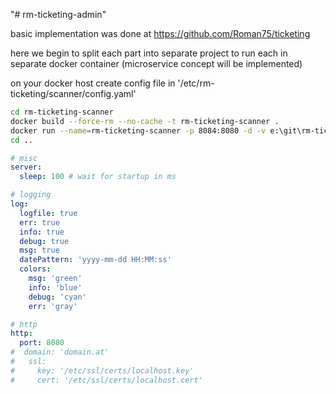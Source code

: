 "# rm-ticketing-admin" 

basic implementation was done at https://github.com/Roman75/ticketing

here we begin to split each part into separate project to run each in separate docker container (microservice concept will be implemented) 

on your docker host create config file in '/etc/rm-ticketing/scanner/config.yaml'

```bash
cd rm-ticketing-scanner
docker build --force-rm --no-cache -t rm-ticketing-scanner .
docker run --name=rm-ticketing-scanner -p 8084:8080 -d -v e:\git\rm-ticketing\rm-ticketing-scanner\config.yaml:/app/config.yaml rm-ticketing-scanner
cd ..
```

```yaml
# misc
server:
  sleep: 100 # wait for startup in ms

# logging
log:
  logfile: true
  err: true
  info: true
  debug: true
  msg: true
  datePattern: 'yyyy-mm-dd HH:MM:ss'
  colors:
    msg: 'green'
    info: 'blue'
    debug: 'cyan'
    err: 'gray'

# http
http:
  port: 8080
#  domain: 'domain.at'
#   ssl:
#     key: '/etc/ssl/certs/localhost.key'
#     cert: '/etc/ssl/certs/localhost.cert'

```